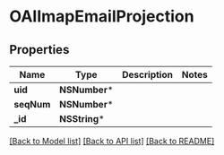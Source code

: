 # OAIImapEmailProjection

## Properties
Name | Type | Description | Notes
------------ | ------------- | ------------- | -------------
**uid** | **NSNumber*** |  | 
**seqNum** | **NSNumber*** |  | 
**_id** | **NSString*** |  | 

[[Back to Model list]](../README#documentation-for-models) [[Back to API list]](../README#documentation-for-api-endpoints) [[Back to README]](../README)



